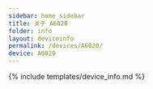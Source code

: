 ```yaml
---
sidebar: home_sidebar
title: 关于 A6020
folder: info
layout: deviceinfo
permalink: /devices/A6020/
device: A6020
---
```

{% include templates/device_info.md %}

